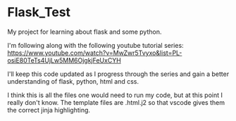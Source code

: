 # Flask_Test
My project for learning about flask and some python.

I'm following along with the following youtube tutorial series:
https://www.youtube.com/watch?v=MwZwr5Tvyxo&list=PL-osiE80TeTs4UjLw5MM6OjgkjFeUxCYH

I'll keep this code updated as I progress through the series and gain a better understanding of flask, python, html and css.

I think this is all the files one would need to run my code, but at this point I really don't know.
The template files are .html.j2 so that vscode gives them the correct jinja highlighting.
